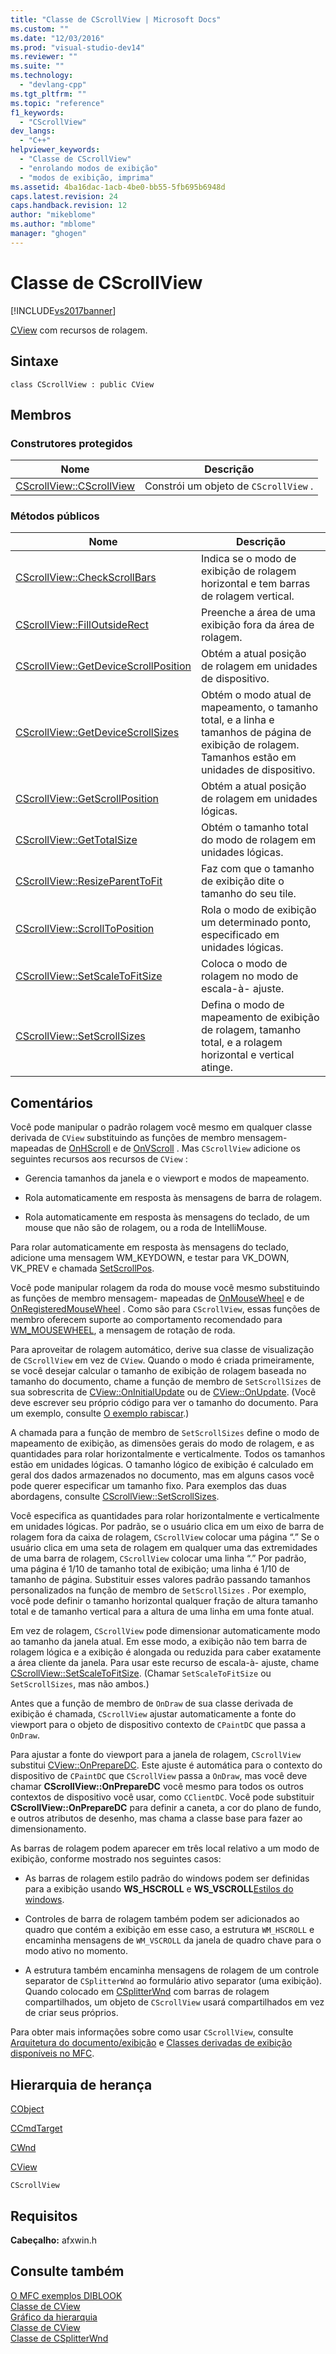 ```yaml
---
title: "Classe de CScrollView | Microsoft Docs"
ms.custom: ""
ms.date: "12/03/2016"
ms.prod: "visual-studio-dev14"
ms.reviewer: ""
ms.suite: ""
ms.technology: 
  - "devlang-cpp"
ms.tgt_pltfrm: ""
ms.topic: "reference"
f1_keywords: 
  - "CScrollView"
dev_langs: 
  - "C++"
helpviewer_keywords: 
  - "Classe de CScrollView"
  - "enrolando modos de exibição"
  - "modos de exibição, imprima"
ms.assetid: 4ba16dac-1acb-4be0-bb55-5fb695b6948d
caps.latest.revision: 24
caps.handback.revision: 12
author: "mikeblome"
ms.author: "mblome"
manager: "ghogen"
---
```

# Classe de CScrollView
[!INCLUDE[vs2017banner](../../assembler/inline/includes/vs2017banner.md)]

[CView](../Topic/CView%20Class.md) com recursos de rolagem.  
  
## Sintaxe  
  
```  
class CScrollView : public CView  
```  
  
## Membros  
  
### Construtores protegidos  
  
|Nome|Descrição|  
|----------|---------------|  
|[CScrollView::CScrollView](../Topic/CScrollView::CScrollView.md)|Constrói um objeto de `CScrollView` .|  
  
### Métodos públicos  
  
|Nome|Descrição|  
|----------|---------------|  
|[CScrollView::CheckScrollBars](../Topic/CScrollView::CheckScrollBars.md)|Indica se o modo de exibição de rolagem horizontal e tem barras de rolagem vertical.|  
|[CScrollView::FillOutsideRect](../Topic/CScrollView::FillOutsideRect.md)|Preenche a área de uma exibição fora da área de rolagem.|  
|[CScrollView::GetDeviceScrollPosition](../Topic/CScrollView::GetDeviceScrollPosition.md)|Obtém a atual posição de rolagem em unidades de dispositivo.|  
|[CScrollView::GetDeviceScrollSizes](../Topic/CScrollView::GetDeviceScrollSizes.md)|Obtém o modo atual de mapeamento, o tamanho total, e a linha e tamanhos de página de exibição de rolagem.  Tamanhos estão em unidades de dispositivo.|  
|[CScrollView::GetScrollPosition](../Topic/CScrollView::GetScrollPosition.md)|Obtém a atual posição de rolagem em unidades lógicas.|  
|[CScrollView::GetTotalSize](../Topic/CScrollView::GetTotalSize.md)|Obtém o tamanho total do modo de rolagem em unidades lógicas.|  
|[CScrollView::ResizeParentToFit](../Topic/CScrollView::ResizeParentToFit.md)|Faz com que o tamanho de exibição dite o tamanho do seu tile.|  
|[CScrollView::ScrollToPosition](../Topic/CScrollView::ScrollToPosition.md)|Rola o modo de exibição um determinado ponto, especificado em unidades lógicas.|  
|[CScrollView::SetScaleToFitSize](../Topic/CScrollView::SetScaleToFitSize.md)|Coloca o modo de rolagem no modo de escala\-à\- ajuste.|  
|[CScrollView::SetScrollSizes](../Topic/CScrollView::SetScrollSizes.md)|Defina o modo de mapeamento de exibição de rolagem, tamanho total, e a rolagem horizontal e vertical atinge.|  
  
## Comentários  
 Você pode manipular o padrão rolagem você mesmo em qualquer classe derivada de `CView` substituindo as funções de membro mensagem\- mapeadas de [OnHScroll](../Topic/CWnd::OnHScroll.md) e de [OnVScroll](../Topic/CWnd::OnVScroll.md) .  Mas `CScrollView` adicione os seguintes recursos aos recursos de `CView` :  
  
-   Gerencia tamanhos da janela e o viewport e modos de mapeamento.  
  
-   Rola automaticamente em resposta às mensagens de barra de rolagem.  
  
-   Rola automaticamente em resposta às mensagens do teclado, de um mouse que não são de rolagem, ou a roda de IntelliMouse.  
  
 Para rolar automaticamente em resposta às mensagens do teclado, adicione uma mensagem WM\_KEYDOWN, e testar para VK\_DOWN, VK\_PREV e chamada [SetScrollPos](http://msdn.microsoft.com/library/windows/desktop/bb787597).  
  
 Você pode manipular rolagem da roda do mouse você mesmo substituindo as funções de membro mensagem\- mapeadas de [OnMouseWheel](../Topic/CWnd::OnMouseWheel.md) e de [OnRegisteredMouseWheel](../Topic/CWnd::OnRegisteredMouseWheel.md) .  Como são para `CScrollView`, essas funções de membro oferecem suporte ao comportamento recomendado para [WM\_MOUSEWHEEL](http://msdn.microsoft.com/library/windows/desktop/ms645617), a mensagem de rotação de roda.  
  
 Para aproveitar de rolagem automático, derive sua classe de visualização de `CScrollView` em vez de `CView`.  Quando o modo é criada primeiramente, se você desejar calcular o tamanho de exibição de rolagem baseada no tamanho do documento, chame a função de membro de `SetScrollSizes` de sua sobrescrita de [CView::OnInitialUpdate](../Topic/CView::OnInitialUpdate.md) ou de [CView::OnUpdate](../Topic/CView::OnUpdate.md).  \(Você deve escrever seu próprio código para ver o tamanho do documento.  Para um exemplo, consulte [O exemplo rabiscar](../../top/visual-cpp-samples.md).\)  
  
 A chamada para a função de membro de `SetScrollSizes` define o modo de mapeamento de exibição, as dimensões gerais do modo de rolagem, e as quantidades para rolar horizontalmente e verticalmente.  Todos os tamanhos estão em unidades lógicas.  O tamanho lógico de exibição é calculado em geral dos dados armazenados no documento, mas em alguns casos você pode querer especificar um tamanho fixo.  Para exemplos das duas abordagens, consulte [CScrollView::SetScrollSizes](../Topic/CScrollView::SetScrollSizes.md).  
  
 Você especifica as quantidades para rolar horizontalmente e verticalmente em unidades lógicas.  Por padrão, se o usuário clica em um eixo de barra de rolagem fora da caixa de rolagem, `CScrollView` colocar uma página “.” Se o usuário clica em uma seta de rolagem em qualquer uma das extremidades de uma barra de rolagem, `CScrollView` colocar uma linha “.” Por padrão, uma página é 1\/10 de tamanho total de exibição; uma linha é 1\/10 de tamanho de página.  Substituir esses valores padrão passando tamanhos personalizados na função de membro de `SetScrollSizes` .  Por exemplo, você pode definir o tamanho horizontal qualquer fração de altura tamanho total e de tamanho vertical para a altura de uma linha em uma fonte atual.  
  
 Em vez de rolagem, `CScrollView` pode dimensionar automaticamente modo ao tamanho da janela atual.  Em esse modo, a exibição não tem barra de rolagem lógica e a exibição é alongada ou reduzida para caber exatamente a área cliente da janela.  Para usar este recurso de escala\-à\- ajuste, chame [CScrollView::SetScaleToFitSize](../Topic/CScrollView::SetScaleToFitSize.md).  \(Chamar `SetScaleToFitSize` ou `SetScrollSizes`, mas não ambos.\)  
  
 Antes que a função de membro de `OnDraw` de sua classe derivada de exibição é chamada, `CScrollView` ajustar automaticamente a fonte do viewport para o objeto de dispositivo contexto de `CPaintDC` que passa a `OnDraw`.  
  
 Para ajustar a fonte do viewport para a janela de rolagem, `CScrollView` substitui [CView::OnPrepareDC](../Topic/CView::OnPrepareDC.md).  Este ajuste é automática para o contexto do dispositivo de `CPaintDC` que `CScrollView` passa a `OnDraw`, mas você deve chamar **CScrollView::OnPrepareDC** você mesmo para todos os outros contextos de dispositivo você usar, como `CClientDC`.  Você pode substituir **CScrollView::OnPrepareDC** para definir a caneta, a cor do plano de fundo, e outros atributos de desenho, mas chama a classe base para fazer ao dimensionamento.  
  
 As barras de rolagem podem aparecer em três local relativo a um modo de exibição, conforme mostrado nos seguintes casos:  
  
-   As barras de rolagem estilo padrão do windows podem ser definidas para a exibição usando **WS\_HSCROLL** e **WS\_VSCROLL**[Estilos do windows](../Topic/Window%20Styles.md).  
  
-   Controles de barra de rolagem também podem ser adicionados ao quadro que contém a exibição em esse caso, a estrutura `WM_HSCROLL` e encaminha mensagens de `WM_VSCROLL` da janela de quadro chave para o modo ativo no momento.  
  
-   A estrutura também encaminha mensagens de rolagem de um controle separator de `CSplitterWnd` ao formulário ativo separator \(uma exibição\).  Quando colocado em [CSplitterWnd](../../mfc/reference/csplitterwnd-class.md) com barras de rolagem compartilhados, um objeto de `CScrollView` usará compartilhados em vez de criar seus próprios.  
  
 Para obter mais informações sobre como usar `CScrollView`, consulte [Arquitetura do documento\/exibição](../Topic/Document-View%20Architecture.md) e [Classes derivadas de exibição disponíveis no MFC](../../mfc/derived-view-classes-available-in-mfc.md).  
  
## Hierarquia de herança  
 [CObject](../Topic/CObject%20Class.md)  
  
 [CCmdTarget](../Topic/CCmdTarget%20Class.md)  
  
 [CWnd](../Topic/CWnd%20Class.md)  
  
 [CView](../Topic/CView%20Class.md)  
  
 `CScrollView`  
  
## Requisitos  
 **Cabeçalho:** afxwin.h  
  
## Consulte também  
 [O MFC exemplos DIBLOOK](../../top/visual-cpp-samples.md)   
 [Classe de CView](../Topic/CView%20Class.md)   
 [Gráfico da hierarquia](../../mfc/hierarchy-chart.md)   
 [Classe de CView](../Topic/CView%20Class.md)   
 [Classe de CSplitterWnd](../../mfc/reference/csplitterwnd-class.md)